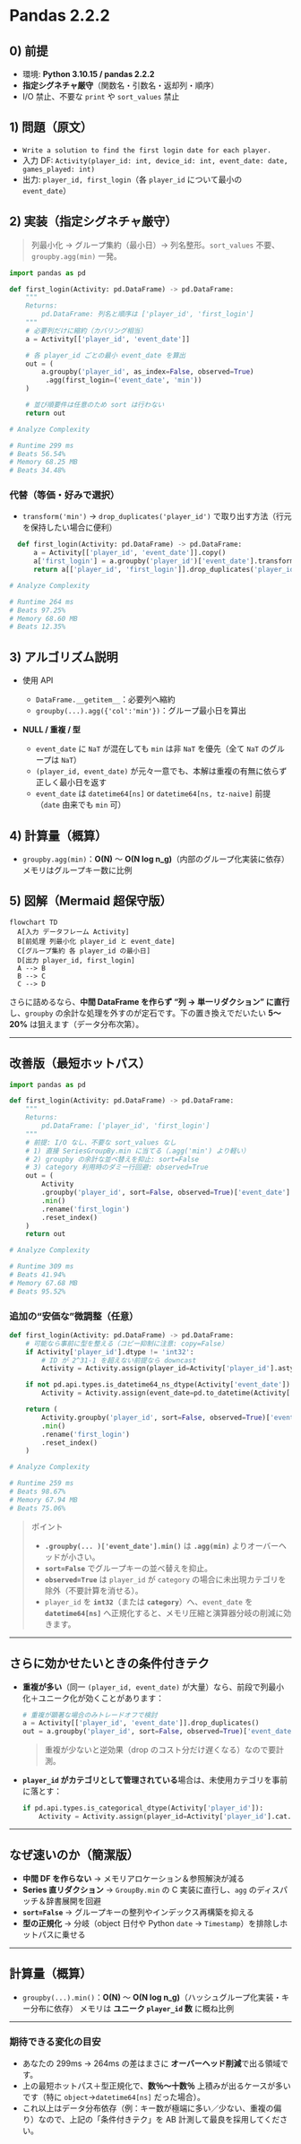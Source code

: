 # Pandas 2.2.2

## 0) 前提

- 環境: **Python 3.10.15 / pandas 2.2.2**
- **指定シグネチャ厳守**（関数名・引数名・返却列・順序）
- I/O 禁止、不要な `print` や `sort_values` 禁止

## 1) 問題（原文）

- `Write a solution to find the first login date for each player.`
- 入力 DF: `Activity(player_id: int, device_id: int, event_date: date, games_played: int)`
- 出力: `player_id, first_login`（各 `player_id` について最小の `event_date`）

## 2) 実装（指定シグネチャ厳守）

> 列最小化 → グループ集約（最小日）→ 列名整形。`sort_values` 不要、`groupby.agg(min)` 一発。

```python
import pandas as pd

def first_login(Activity: pd.DataFrame) -> pd.DataFrame:
    """
    Returns:
        pd.DataFrame: 列名と順序は ['player_id', 'first_login']
    """
    # 必要列だけに縮約（カバリング相当）
    a = Activity[['player_id', 'event_date']]

    # 各 player_id ごとの最小 event_date を算出
    out = (
        a.groupby('player_id', as_index=False, observed=True)
         .agg(first_login=('event_date', 'min'))
    )

    # 並び順要件は任意のため sort は行わない
    return out

# Analyze Complexity

# Runtime 299 ms
# Beats 56.54%
# Memory 68.25 MB
# Beats 34.48%

```

### 代替（等価・好みで選択）

- `transform('min')` → `drop_duplicates('player_id')` で取り出す方法（行元を保持したい場合に便利）

```python
  def first_login(Activity: pd.DataFrame) -> pd.DataFrame:
      a = Activity[['player_id', 'event_date']].copy()
      a['first_login'] = a.groupby('player_id')['event_date'].transform('min')
      return a[['player_id', 'first_login']].drop_duplicates('player_id').reset_index(drop=True)

# Analyze Complexity

# Runtime 264 ms
# Beats 97.25%
# Memory 68.60 MB
# Beats 12.35%
```

## 3) アルゴリズム説明

- 使用 API

  - `DataFrame.__getitem__`：必要列へ縮約
  - `groupby(...).agg({'col':'min'})`：グループ最小日を算出

- **NULL / 重複 / 型**

  - `event_date` に `NaT` が混在しても `min` は非 `NaT` を優先（全て `NaT` のグループは `NaT`）
  - `(player_id, event_date)` が元々一意でも、本解は重複の有無に依らず正しく最小日を返す
  - `event_date` は `datetime64[ns]` or `datetime64[ns, tz-naive]` 前提（`date` 由来でも `min` 可）

## 4) 計算量（概算）

- `groupby.agg(min)`：**O(N)** ～ **O(N log n_g)**（内部のグループ化実装に依存）
  メモリはグループキー数に比例

## 5) 図解（Mermaid 超保守版）

```mermaid
flowchart TD
  A[入力 データフレーム Activity]
  B[前処理 列最小化 player_id と event_date]
  C[グループ集約 各 player_id の最小日]
  D[出力 player_id, first_login]
  A --> B
  B --> C
  C --> D
```

さらに詰めるなら、**中間 DataFrame を作らず “列 → 単一リダクション” に直行**し、`groupby` の余計な処理を外すのが定石です。下の置き換えでだいたい **5〜20%** は狙えます（データ分布次第）。

---

## 改善版（最短ホットパス）

```python
import pandas as pd

def first_login(Activity: pd.DataFrame) -> pd.DataFrame:
    """
    Returns:
        pd.DataFrame: ['player_id', 'first_login']
    """
    # 前提: I/O なし、不要な sort_values なし
    # 1) 直接 SeriesGroupBy.min に当てる（.agg('min') より軽い）
    # 2) groupby の余計な並べ替えを抑止: sort=False
    # 3) category 利用時のダミー行回避: observed=True
    out = (
        Activity
        .groupby('player_id', sort=False, observed=True)['event_date']
        .min()
        .rename('first_login')
        .reset_index()
    )
    return out

# Analyze Complexity

# Runtime 309 ms
# Beats 41.94%
# Memory 67.68 MB
# Beats 95.52%

```

### 追加の“安価な”微調整（任意）

```python
def first_login(Activity: pd.DataFrame) -> pd.DataFrame:
    # 可能なら事前に型を整える（コピー抑制に注意: copy=False）
    if Activity['player_id'].dtype != 'int32':
        # ID が 2^31-1 を超えない前提なら downcast
        Activity = Activity.assign(player_id=Activity['player_id'].astype('int32', copy=False))

    if not pd.api.types.is_datetime64_ns_dtype(Activity['event_date']):
        Activity = Activity.assign(event_date=pd.to_datetime(Activity['event_date'], utc=False, errors='coerce'))

    return (
        Activity.groupby('player_id', sort=False, observed=True)['event_date']
        .min()
        .rename('first_login')
        .reset_index()
    )

# Analyze Complexity

# Runtime 259 ms
# Beats 98.67%
# Memory 67.94 MB
# Beats 75.06%

```

> ポイント
>
> - **`.groupby(... )['event_date'].min()`** は **`.agg(min)`** よりオーバーヘッドが小さい。
> - **`sort=False`** でグループキーの並べ替えを抑止。
> - **`observed=True`** は `player_id` が `category` の場合に未出現カテゴリを除外（不要計算を消せる）。
> - `player_id` を **`int32`**（または **`category`**）へ、`event_date` を **`datetime64[ns]`** へ正規化すると、メモリ圧縮と演算器分岐の削減に効きます。

---

## さらに効かせたいときの条件付きテク

- **重複が多い**（同一 `(player_id, event_date)` が大量）なら、前段で列最小化＋ユニーク化が効くことがあります：

  ```python
  # 重複が顕著な場合のみトレードオフで検討
  a = Activity[['player_id', 'event_date']].drop_duplicates()
  out = a.groupby('player_id', sort=False, observed=True)['event_date'].min().rename('first_login').reset_index()
  ```

  > 重複が少ないと逆効果（drop のコスト分だけ遅くなる）なので要計測。

- **`player_id` がカテゴリとして管理されている**場合は、未使用カテゴリを事前に落とす：

  ```python
  if pd.api.types.is_categorical_dtype(Activity['player_id']):
      Activity = Activity.assign(player_id=Activity['player_id'].cat.remove_unused_categories())
  ```

---

## なぜ速いのか（簡潔版）

- **中間 DF を作らない** → メモリアロケーション＆参照解決が減る
- **Series 直リダクション** → `GroupBy.min` の C 実装に直行し、`agg` のディスパッチ＆辞書展開を回避
- **`sort=False`** → グループキーの整列やインデックス再構築を抑える
- **型の正規化** → 分岐（object 日付や Python `date` → `Timestamp`）を排除しホットパスに乗せる

---

## 計算量（概算）

- `groupby(...).min()`：**O(N)** 〜 **O(N log n_g)**（ハッシュグループ化実装・キー分布に依存）
  メモリは **ユニーク `player_id` 数** に概ね比例

---

### 期待できる変化の目安

- あなたの 299ms → 264ms の差はまさに **オーバーヘッド削減**で出る領域です。
- 上の最短ホットパス＋型正規化で、**数％〜十数％** 上積みが出るケースが多いです（特に `object`→`datetime64[ns]` だった場合）。
- これ以上はデータ分布依存（例：キー数が極端に多い／少ない、重複の偏り）なので、上記の「条件付きテク」を AB 計測して最良を採用してください。
